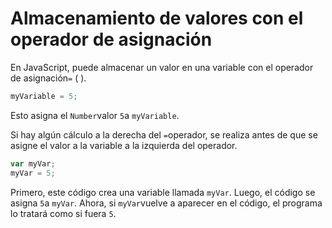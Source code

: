 # Almacenamiento de valores con el operador de asignación

En JavaScript, puede almacenar un valor en una variable con el operador de asignación`=` ( ).

```js
myVariable = 5;

```

Esto asigna el `Number`valor `5`a `myVariable`.

Si hay algún cálculo a la derecha del `=`operador, se realiza antes de que se asigne el valor a la variable a la izquierda del operador.

```js
var myVar;
myVar = 5;

```

Primero, este código crea una variable llamada `myVar`. Luego, el código se asigna `5`a `myVar`. Ahora, si `myVar`vuelve a aparecer en el código, el programa lo tratará como si fuera `5`.